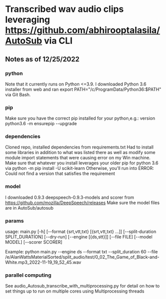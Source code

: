 # Transcribed wav audio clips leveraging https://github.com/abhirooptalasila/AutoSub via CLI

## Notes as of 12/25/2022

### python

Note that it currently runs on Python <=3.9.
I downloaded Python 3.6 installer from web and ran export PATH="/c/ProgramData/Python36:$PATH" via Git Bash.

### pip

Make sure you have the correct pip installed for your python,e.g.: version python3.6 -m ensurepip --upgrade

### dependencies

Cloned repo, installed dependencies from requirements.txt
Had to install some libraries in addition to what was listed there as well as modify some module import statements that
were causing error on my Win machine.
Make sure that whatever you install leverages your older pip for python 3.6 via python -m pip install -U scikit-learn
Otherwise, you'll run into ERROR: Could not find a version that satisfies the requirement


### model
I downloaded 0.9.3 deepspeech-0.9.3-models and scorer from https://github.com/mozilla/DeepSpeech/releases
Make sure the model files are in AutoSub/autosub

### params

usage: main.py [-h] [--format {srt,vtt,txt} [{srt,vtt,txt} ...]]
[--split-duration SPLIT_DURATION] [--dry-run]
[--engine [{ds,stt}]] [--file FILE] [--model MODEL]
[--scorer SCORER]

Example: python main.py --engine ds --format txt --split_duration 60 --file
/e/AlanWattsMaterialSorted/split_audio/test/0_02_The_Game_of_Black-and-White.mp3_2022-11-19_19_52_45.wav

### parallel computing

See audio_Autosub_transcribe_with_multiprocessing.py for detail on how to set things up to run on multiple cores using
Multiprocessing threads


